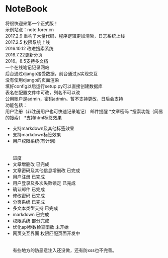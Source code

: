 # NoteBook<br>
将很快迎来第一个正式版！<br>
示例站点：note.forer.cn<br>
2017.2.9 重构了大量代码，程序逻辑更加清晰，日志系统上线<br>
2017.2.5 权限系统上线<br>
2016.10.12 改进搜索系统<br>
2016.7.22更新分页<br>
2016。8.5支持多文档<br>
一个在线笔记记录网站<br>
后台通过django接受数据，前台通过js实现交互<br>
没有使用django的页面渲染<br>
填好config以后运行setup.py可以直接创建数据库<br>
表名在配置文件中可改，列名不可以改<br>
公用账户是admin，密码admin。暂不支持更改，日后会支持<br>
功能包括：<br>
用户注册（非注册用户也可快速记录笔记）
邮件提醒
*文章密码
*搜索功能（简易的搜索）
*支持html标签效果
* 支持markdown及其他标签效果
* 支持markdown标签效果
* 用户权限系统(有计划)<br><br><br>
进度
* 文章增删改 已完成
* 文章密码及其他信息增删改 已完成
* 用户注册 已完成
* 用户登录及多次失败锁定 已完成
* 确认邮件 已完成
* 修改密码 已完成
* 分页系统 已完成
* 多文本类型支持 已完成
* markdown 已完成
* 权限系统 部分完成
* 优化api参数检查函数 未开始
* 网页交互界面 权限匹配页面开发中<br><br><br>
有些地方的防恶意注入还没做，还有防xss也不完善。<br>


